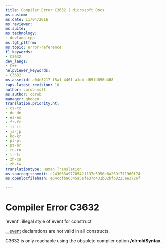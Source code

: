 ```yaml
---
title: Compiler Error C3632 | Microsoft Docs
ms.custom: 
ms.date: 11/04/2016
ms.reviewer: 
ms.suite: 
ms.technology:
- devlang-cpp
ms.tgt_pltfrm: 
ms.topic: error-reference
f1_keywords:
- C3632
dev_langs:
- C++
helpviewer_keywords:
- C3632
ms.assetid: a04e3217-f5a1-4461-a1db-d69fd096d468
caps.latest.revision: 10
author: corob-msft
ms.author: corob
manager: ghogen
translation.priority.ht:
- cs-cz
- de-de
- es-es
- fr-fr
- it-it
- ja-jp
- ko-kr
- pl-pl
- pt-br
- ru-ru
- tr-tr
- zh-cn
- zh-tw
translationtype: Human Translation
ms.sourcegitcommit: c243063a9770542f137d5950e8a269f771960f74
ms.openlocfilehash: e64ccfba0345a5efe37d431b02bfb8225ae3726f

---
```

# Compiler Error C3632
'event': illegal style of event for construct  
  
 [__event](../../cpp/event.md) declarations are not valid in all constructs.  
  
 C3632 is only reachable using the obsolete compiler option **/clr:oldSyntax**.  



<!--HONumber=Jan17_HO1-->


